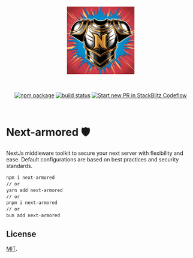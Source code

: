 <p align="center">
  <a 
  href="https://raw.githubusercontent.com/marek-e/next-armored/master/assets/N-armor.jpg" target="_blank" rel="noopener noreferrer">
    <img width="180" src="https://raw.githubusercontent.com/marek-e/next-armored/master/assets/N-armor.jpg" alt="next-armored logo">
  </a>
</p>
<br/>
<p align="center">
  <a href="https://npmjs.com/package/next-armored"><img src="https://img.shields.io/npm/v/next-armored.svg" alt="npm package"></a>
  <a href="https://github.com/mareke/next-armored/actions/workflows/ci.yml"><img src="https://github.com/mareke/next-armored/actions/workflows/ci.yml/badge.svg?branch=main" alt="build status"></a>
  <a href="https://pr.new/mareke/next-armored"><img src="https://developer.stackblitz.com/img/start_pr_dark_small.svg" alt="Start new PR in StackBlitz Codeflow"></a>
</p>
<br/>

# Next-armored 🛡️

NextJs middleware toolkit to secure your next server with flexibility and ease. Default configurations are based on best practices and security standards.

```bash
npm i next-armored
// or
yarn add next-armored
// or
pnpm i next-armored
// or
bun add next-armored
```

## License

[MIT](LICENSE).
